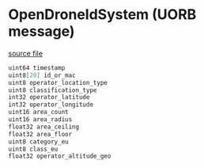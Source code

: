 # OpenDroneIdSystem (UORB message)

[source file](https://github.com/PX4/PX4-Autopilot/blob/main/msg/OpenDroneIdSystem.msg)

```c
uint64 timestamp
uint8[20] id_or_mac
uint8 operator_location_type
uint8 classification_type
int32 operator_latitude
int32 operator_longitude
uint16 area_count
uint16 area_radius
float32 area_ceiling
float32 area_floor
uint8 category_eu
uint8 class_eu
float32 operator_altitude_geo

```

